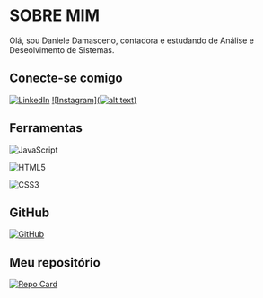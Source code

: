 
# SOBRE MIM

Olá, sou Daniele Damasceno, contadora e estudando de Análise e Deseolvimento de Sistemas.
## Conecte-se comigo

[![LinkedIn](https://img.shields.io/badge/LinkedIn-000?style=for-the-badge&logo=linkedin&logoColor=0E76A8)](https://www.linkedin.com/in/daniele-damasceno-30b8b9122/)
[![Instagram](![alt text](image.png))](https://www.instagram.com/danibdamasceno/)



## Ferramentas
![JavaScript](https://img.shields.io/badge/JavaScript-000?style=for-the-badge&logo=javascript)

![HTML5](https://img.shields.io/badge/HTML5-000?style=for-the-badge&logo=html5)

![CSS3](https://img.shields.io/badge/CSS3-000?style=for-the-badge&logo=css3&logoColor=264CE4)



## GitHub
[![GitHub](https://img.shields.io/badge/Github-ec63a1?style=for-the-badge&logo=github&logoColor=fff)](https://github.com/danibdamasceno/DDDIO)


## Meu repositório
[![Repo Card](https://github-readme-stats.vercel.app/api/pin/?username=thayana2021js&repo&bg_color=000&border_color=fff&show_icons=true&icon_color=fff&title_color=fff&text_color=FFF)](https://github.com/thayana2021js/dio-porte-open-source)







